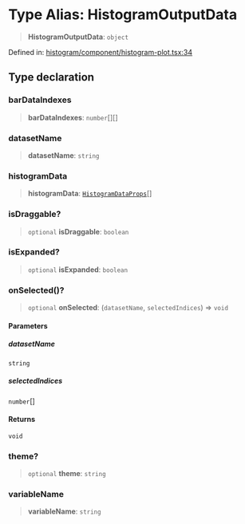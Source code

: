# Type Alias: HistogramOutputData

> **HistogramOutputData**: `object`

Defined in: [histogram/component/histogram-plot.tsx:34](https://github.com/GeoDaCenter/openassistant/blob/a1bcfdf89aac2d64b3bda9cf92b96ead076def28/packages/echarts/src/histogram/component/histogram-plot.tsx#L34)

## Type declaration

### barDataIndexes

> **barDataIndexes**: `number`[][]

### datasetName

> **datasetName**: `string`

### histogramData

> **histogramData**: [`HistogramDataProps`](HistogramDataProps.md)[]

### isDraggable?

> `optional` **isDraggable**: `boolean`

### isExpanded?

> `optional` **isExpanded**: `boolean`

### onSelected()?

> `optional` **onSelected**: (`datasetName`, `selectedIndices`) => `void`

#### Parameters

##### datasetName

`string`

##### selectedIndices

`number`[]

#### Returns

`void`

### theme?

> `optional` **theme**: `string`

### variableName

> **variableName**: `string`
